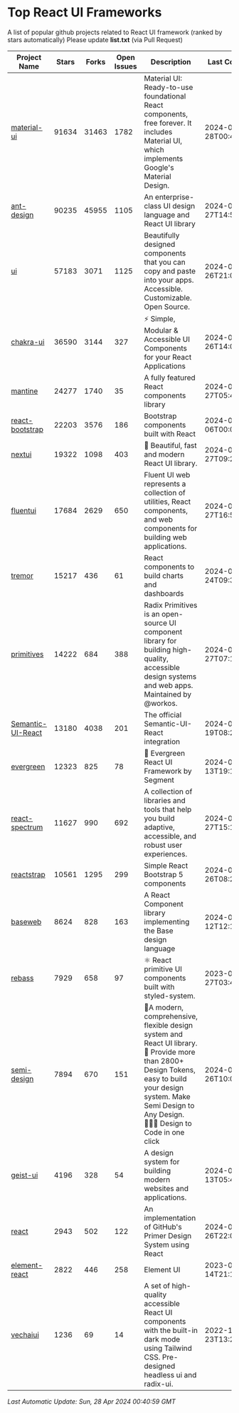 # Top React UI Frameworks

A list of popular github projects related to React UI framework (ranked by stars automatically)
Please update **list.txt** (via Pull Request)

| Project Name | Stars | Forks | Open Issues | Description | Last Commit |
| ------------ | ----- | ----- | ----------- | ----------- | ----------- |
| [material-ui](https://github.com/mui/material-ui) |91634|31463|1782|Material UI: Ready-to-use foundational React components, free forever. It includes Material UI, which implements Google&#39;s Material Design.|2024-04-28T00:40:13Z|
| [ant-design](https://github.com/ant-design/ant-design) |90235|45955|1105|An enterprise-class UI design language and React UI library|2024-04-27T14:51:06Z|
| [ui](https://github.com/shadcn-ui/ui) |57183|3071|1125|Beautifully designed components that you can copy and paste into your apps. Accessible. Customizable. Open Source.|2024-04-26T21:02:59Z|
| [chakra-ui](https://github.com/chakra-ui/chakra-ui) |36590|3144|327|⚡️ Simple, Modular &amp; Accessible UI Components for your React Applications|2024-04-26T14:01:32Z|
| [mantine](https://github.com/mantinedev/mantine) |24277|1740|35|A fully featured React components library|2024-04-27T05:45:05Z|
| [react-bootstrap](https://github.com/react-bootstrap/react-bootstrap) |22203|3576|186|Bootstrap components built with React|2024-04-06T00:06:02Z|
| [nextui](https://github.com/nextui-org/nextui) |19322|1098|403|🚀   Beautiful, fast and modern React UI library.|2024-04-27T09:24:17Z|
| [fluentui](https://github.com/microsoft/fluentui) |17684|2629|650|Fluent UI web represents a collection of utilities, React components, and web components for building web applications.|2024-04-27T16:58:06Z|
| [tremor](https://github.com/tremorlabs/tremor) |15217|436|61|React components to build charts and dashboards|2024-04-24T09:30:49Z|
| [primitives](https://github.com/radix-ui/primitives) |14222|684|388|Radix Primitives is an open-source UI component library for building high-quality, accessible design systems and web apps. Maintained by @workos.|2024-04-27T07:15:35Z|
| [Semantic-UI-React](https://github.com/Semantic-Org/Semantic-UI-React) |13180|4038|201|The official Semantic-UI-React integration|2024-03-19T08:20:50Z|
| [evergreen](https://github.com/segmentio/evergreen) |12323|825|78|🌲 Evergreen React UI Framework by Segment|2024-02-13T19:17:40Z|
| [react-spectrum](https://github.com/adobe/react-spectrum) |11627|990|692|A collection of libraries and tools that help you build adaptive, accessible, and robust user experiences.|2024-04-27T15:19:14Z|
| [reactstrap](https://github.com/reactstrap/reactstrap) |10561|1295|299|Simple React Bootstrap 5 components|2024-04-26T08:29:29Z|
| [baseweb](https://github.com/uber/baseweb) |8624|828|163|A React Component library implementing the Base design language|2024-04-12T12:16:17Z|
| [rebass](https://github.com/rebassjs/rebass) |7929|658|97|:atom_symbol: React primitive UI components built with styled-system.|2023-07-27T03:42:53Z|
| [semi-design](https://github.com/DouyinFE/semi-design) |7894|670|151|🚀A modern, comprehensive, flexible design system and React UI library. 🎨 Provide more than 2800+ Design Tokens, easy to build your design system. Make Semi Design to Any Design.  🧑🏻‍💻 Design to Code in one click |2024-04-26T10:00:12Z|
| [geist-ui](https://github.com/geist-org/geist-ui) |4196|328|54|A design system for building modern websites and applications.|2024-01-13T05:49:45Z|
| [react](https://github.com/primer/react) |2943|502|122|An implementation of GitHub&#39;s Primer Design System using React|2024-04-26T22:03:08Z|
| [element-react](https://github.com/ElemeFE/element-react) |2822|446|258|Element UI|2023-01-14T21:13:08Z|
| [vechaiui](https://github.com/vechai/vechaiui) |1236|69|14|A set of high-quality accessible React UI components with the built-in dark mode using Tailwind CSS. Pre-designed headless ui and radix-ui.|2022-12-23T13:29:41Z|

*Last Automatic Update: Sun, 28 Apr 2024 00:40:59 GMT*